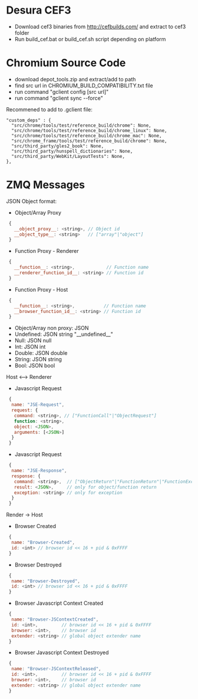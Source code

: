 Desura CEF3
=======================
 * Download cef3 binaries from http://cefbuilds.com/ and extract to cef3 folder
 * Run build_cef.bat or build_cef.sh script depending on platform
 
Chromium Source Code
=======================
 * download depot_tools.zip and extract/add to path
 * find src url in CHROMIUM_BUILD_COMPATIBILITY.txt file
 * run command "gclient config [src url]"
 * run command "gclient sync --force"

Recommened to add to .gclient file:

    "custom_deps" : {
      "src/chrome/tools/test/reference_build/chrome": None,
      "src/chrome/tools/test/reference_build/chrome_linux": None,
      "src/chrome/tools/test/reference_build/chrome_mac": None,
      "src/chrome_frame/tools/test/reference_build/chrome": None,
      "src/third_party/gles2_book": None,
      "src/third_party/hunspell_dictionaries": None,
      "src/third_party/WebKit/LayoutTests": None,
    },

ZMQ Messages
=======================

JSON Object format:
 * Object/Array Proxy
```javascript
 {
   __object_proxy__: <string>, // Object id
   __object_type__: <string>   // ["array"|"object"]
 }
```
 * Function Proxy - Renderer
```javascript
 {
   __function__: <string>,            // Function name
   __renderer_function_id__: <string> // Function id
 }
```
 * Function Proxy - Host
```javascript
 {
   __function__: <string>,           // Function name
   __browser_function_id__: <string> // Function id
 }
```
 * Object/Array non proxy: JSON
 * Undefined: JSON string "\_\_undefined\_\_"
 * Null: JSON null
 * Int: JSON int
 * Double: JSON double
 * String: JSON string
 * Bool: JSON bool



Host <--> Renderer
 * Javascript Request
```javascript
 {
  name: "JSE-Request",
  request: {
   command: <string>, // ["FunctionCall"|"ObjectRequest"]
   function: <string>,
   object: <JSON>,
   arguments: [<JSON>]
  }
 }
```
 * Javascript Request
```javascript
 {
  name: "JSE-Response",
  response: {
   command: <string>,  // ["ObjectReturn"|"FunctionReturn"|"FunctionException"]
   result: <JSON>,     // only for object/function return
   exception: <string> // only for exception
  }
 }
```


Render -> Host
 * Browser Created
```javascript
 {
  name: "Browser-Created",
  id: <int> // browser id << 16 + pid & 0xFFFF
 }
```
 * Browser Destroyed
```javascript
 {
  name: "Browser-Destroyed",
  id: <int> // browser id << 16 + pid & 0xFFFF
 }
```
 * Browser Javascript Context Created
```javascript
 {
  name: "Browser-JSContextCreated",
  id: <int>,         // browser id << 16 + pid & 0xFFFF
  browser: <int>,    // browser id
  extender: <string> // global object extender name
 }
```
 * Browser Javascript Context Destroyed
```javascript
 {
  name: "Browser-JSContextReleased",
  id: <int>,         // browser id << 16 + pid & 0xFFFF
  browser: <int>,    // browser id
  extender: <string> // global object extender name
 }
```



